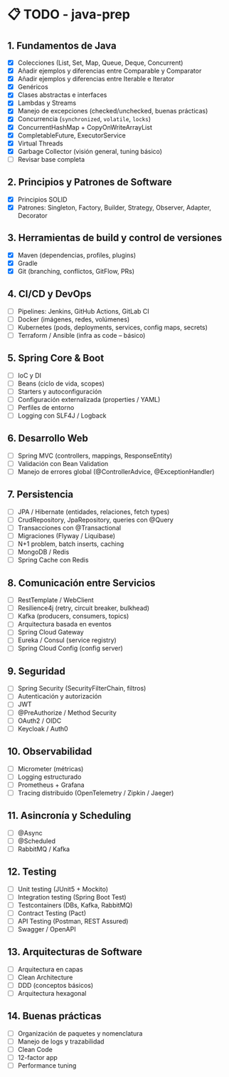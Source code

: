 # 📋 TODO - java-prep

## 1. Fundamentos de Java
- [x] Colecciones (List, Set, Map, Queue, Deque, Concurrent)
- [x] Añadir ejemplos y diferencias entre Comparable y Comparator
- [x] Añadir ejemplos y diferencias entre Iterable e Iterator
- [x] Genéricos
- [X] Clases abstractas e interfaces
- [x] Lambdas y Streams
- [x] Manejo de excepciones (checked/unchecked, buenas prácticas)
- [x] Concurrencia (`synchronized`, `volatile`, `locks`)
- [x] ConcurrentHashMap + CopyOnWriteArrayList
- [x] CompletableFuture, ExecutorService
- [x] Virtual Threads
- [x] Garbage Collector (visión general, tuning básico)
- [ ] Revisar base completa

## 2. Principios y Patrones de Software
- [x] Principios SOLID
- [x] Patrones: Singleton, Factory, Builder, Strategy, Observer, Adapter, Decorator

## 3. Herramientas de build y control de versiones
- [x] Maven (dependencias, profiles, plugins)
- [x] Gradle
- [x] Git (branching, conflictos, GitFlow, PRs)

## 4. CI/CD y DevOps
- [ ] Pipelines: Jenkins, GitHub Actions, GitLab CI
- [ ] Docker (imágenes, redes, volúmenes)
- [ ] Kubernetes (pods, deployments, services, config maps, secrets)
- [ ] Terraform / Ansible (infra as code – básico)

## 5. Spring Core & Boot
- [ ] IoC y DI
- [ ] Beans (ciclo de vida, scopes)
- [ ] Starters y autoconfiguración
- [ ] Configuración externalizada (properties / YAML)
- [ ] Perfiles de entorno
- [ ] Logging con SLF4J / Logback

## 6. Desarrollo Web
- [ ] Spring MVC (controllers, mappings, ResponseEntity)
- [ ] Validación con Bean Validation
- [ ] Manejo de errores global (@ControllerAdvice, @ExceptionHandler)

## 7. Persistencia
- [ ] JPA / Hibernate (entidades, relaciones, fetch types)
- [ ] CrudRepository, JpaRepository, queries con @Query
- [ ] Transacciones con @Transactional
- [ ] Migraciones (Flyway / Liquibase)
- [ ] N+1 problem, batch inserts, caching
- [ ] MongoDB / Redis
- [ ] Spring Cache con Redis

## 8. Comunicación entre Servicios
- [ ] RestTemplate / WebClient
- [ ] Resilience4j (retry, circuit breaker, bulkhead)
- [ ] Kafka (producers, consumers, topics)
- [ ] Arquitectura basada en eventos
- [ ] Spring Cloud Gateway
- [ ] Eureka / Consul (service registry)
- [ ] Spring Cloud Config (config server)

## 9. Seguridad
- [ ] Spring Security (SecurityFilterChain, filtros)
- [ ] Autenticación y autorización
- [ ] JWT
- [ ] @PreAuthorize / Method Security
- [ ] OAuth2 / OIDC
- [ ] Keycloak / Auth0

## 10. Observabilidad
- [ ] Micrometer (métricas)
- [ ] Logging estructurado
- [ ] Prometheus + Grafana
- [ ] Tracing distribuido (OpenTelemetry / Zipkin / Jaeger)

## 11. Asincronía y Scheduling
- [ ] @Async
- [ ] @Scheduled
- [ ] RabbitMQ / Kafka

## 12. Testing
- [ ] Unit testing (JUnit5 + Mockito)
- [ ] Integration testing (Spring Boot Test)
- [ ] Testcontainers (DBs, Kafka, RabbitMQ)
- [ ] Contract Testing (Pact)
- [ ] API Testing (Postman, REST Assured)
- [ ] Swagger / OpenAPI

## 13. Arquitecturas de Software
- [ ] Arquitectura en capas
- [ ] Clean Architecture
- [ ] DDD (conceptos básicos)
- [ ] Arquitectura hexagonal

## 14. Buenas prácticas
- [ ] Organización de paquetes y nomenclatura
- [ ] Manejo de logs y trazabilidad
- [ ] Clean Code
- [ ] 12-factor app
- [ ] Performance tuning  
